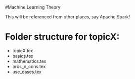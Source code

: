 #Machine Learning Theory

This will be referenced from other places, say Apache Spark!

Folder structure for topicX:
============================
- topicX.tex
- basics.tex
- mathematics.tex
- pros_n_cons.tex
- use_cases.tex

